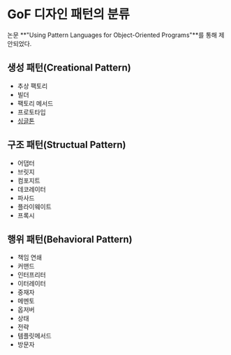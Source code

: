 # GoF 디자인 패턴의 분류

논문 **"Using Pattern Languages for Object-Oriented Programs"**를 통해 제안되었다.

## 생성 패턴(Creational Pattern)

- 추상 팩토리
- 빌더
- 팩토리 메서드
- 프로토타입
- [싱글톤](https://github.com/ckdwns9121/TIL/blob/master/DesignPattern/GoF/Creational%20Pattern/Singleton.md)

## 구조 패턴(Structual Pattern)

- 어댑터
- 브릿지
- 컴포지트
- 데코레이터
- 파사드
- 플라이웨이트
- 프록시

## 행위 패턴(Behavioral Pattern)

- 책임 연쇄
- 커맨드
- 인터프리터
- 이터레이터
- 중재자
- 메멘토
- 옵저버
- 상태
- 전략
- 템플릿메서드
- 방문자
